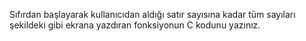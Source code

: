 Sıfırdan başlayarak kullanıcıdan aldığı satır sayısına kadar tüm sayıları şekildeki gibi ekrana yazdıran fonksiyonun C kodunu yazınız.